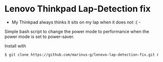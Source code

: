  # Lenovo Thinkpad Lap-Detection fix
- My Thinkpad always thinks it sits on my lap when it does not :( -

Simple bash script to change the power mode to performance when the power mode is set to power-saver.

Install with
```bash
$ git clone https://github.com/marinus-g/lenovo-lap-detection-fix.git && cd lenovo-lap-detection-fix && ./installer.sh
```
